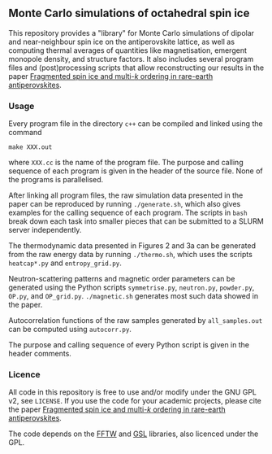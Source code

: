 ## Monte Carlo simulations of octahedral spin ice

This repository provides a "library" for Monte Carlo simulations of dipolar and near-neighbour spin ice on the antiperovskite lattice, as well as computing thermal averages of quantities like magnetisation, emergent monopole density, and structure factors. It also includes several program files and (post)processing scripts that allow reconstructing our results in the paper [Fragmented spin ice and multi-*k* ordering in rare-earth antiperovskites](https://arxiv.org/abs/2203.08834).

### Usage

Every program file in the directory `c++` can be compiled and linked using the command
```
make XXX.out
```
where `XXX.cc` is the name of the program file. The purpose and calling sequence of each program is given in the header of the source file. None of the programs is parallelised.

After linking all program files, the raw simulation data presented in the paper can be reproduced by running `./generate.sh`, which also gives examples for the calling sequence of each program. The scripts in `bash` break down each task into smaller pieces that can be submitted to a SLURM server independently.

The thermodynamic data presented in Figures 2 and 3a can be generated from the raw energy data by running `./thermo.sh`, which uses the scripts `heatcap*.py` and `entropy_grid.py`.

Neutron-scattering patterns and magnetic order parameters can be generated using the Python scripts `symmetrise.py`, `neutron.py`, `powder.py`, `OP.py`, and `OP_grid.py`. `./magnetic.sh` generates most such data showed in the paper.

Autocorrelation functions of the raw samples generated by `all_samples.out` can be computed using `autocorr.py`.

The purpose and calling sequence of every Python script is given in the header comments.

### Licence

All code in this repository is free to use and/or modify under the GNU GPL v2, see `LICENSE`. If you use the code for your academic projects, please cite the paper [Fragmented spin ice and multi-*k* ordering in rare-earth antiperovskites](https://arxiv.org/abs/2203.08834).

The code depends on the [FFTW](https://www.fftw.org/) and [GSL](https://www.gnu.org/software/gsl/) libraries, also licenced under the GPL.